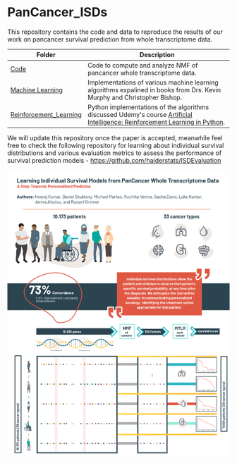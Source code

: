 # PanCancer_ISDs
This repository contains the code and data to reproduce the results of our work on pancancer survival prediction from whole transcriptome data. 

 **Folder** | **Description** |
| ------------- | ------------- |
| [Code]([https://github.com/neerajkumarvaid/Data-Science-From-Scratch-Python](https://github.com/neerajkumarvaid/PanCancer_ISDs/tree/main/Code)) | Code to compute and analyze NMF of pancancer whole transcriptome data. |
| [Machine Learning](https://github.com/neerajkumarvaid/ML_DL_RL_Codes/tree/master/Machine_Learning) | Implementations of various machine learning algorithms expalined in books from Drs. Kevin Murphy and Christopher Bishop.|
| [Reinforcement_Learning](https://github.com/neerajkumarvaid/ML_DL_RL_Codes/tree/master/Reinforcement_Learning) | Python implementations of the algorithms discussed Udemy's course [Artificial Intelligence: Reinforcement Learning in Python](https://www.udemy.com/course/artificial-intelligence-reinforcement-learning-in-python/).  |


We will update this repository once the paper is accepted, meanwhile feel free to check the following repository for learning about individual survival distributions and various evaluation metrics to assess the performance of survival prediction models - https://github.com/haiderstats/ISDEvaluation

![alt text](https://github.com/neerajkumarvaid/PanCancer_ISDs/blob/main/graphical%20abstract.png?raw=true)
